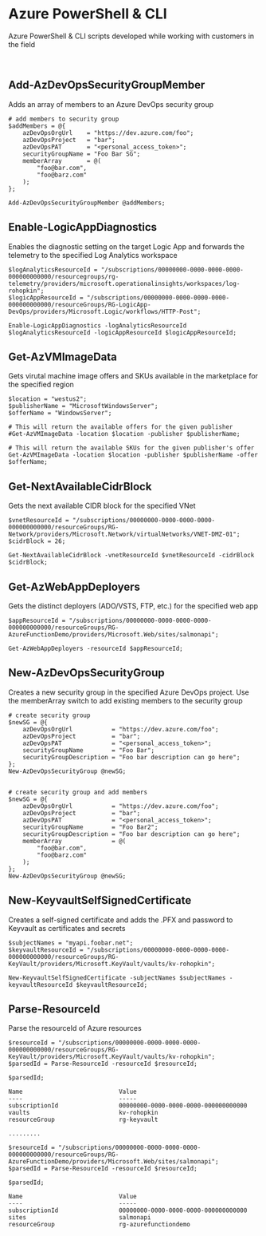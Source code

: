 # Azure PowerShell & CLI
Azure PowerShell & CLI scripts developed while working with customers in the field

<br>

## Add-AzDevOpsSecurityGroupMember
Adds an array of members to an Azure DevOps security group

    # add members to security group
    $addMembers = @{
        azDevOpsOrgUrl    = "https://dev.azure.com/foo";
        azDevOpsProject   = "bar";
        azDevOpsPAT       = "<personal_access_token>";
        securityGroupName = "Foo Bar SG";
        memberArray       = @(
            "foo@bar.com",
            "foo@barz.com"
        );
    };

    Add-AzDevOpsSecurityGroupMember @addMembers;

## Enable-LogicAppDiagnostics
Enables the diagnostic setting on the target Logic App and forwards the telemetry to the specified Log Analytics workspace

    $logAnalyticsResourceId = "/subscriptions/00000000-0000-0000-0000-000000000000/resourcegroups/rg-telemetry/providers/microsoft.operationalinsights/workspaces/log-rohopkin";
    $logicAppResourceId = "/subscriptions/00000000-0000-0000-0000-000000000000/resourceGroups/RG-LogicApp-DevOps/providers/Microsoft.Logic/workflows/HTTP-Post";
    
    Enable-LogicAppDiagnostics -logAnalyticsResourceId $logAnalyticsResourceId -logicAppResourceId $logicAppResourceId;

## Get-AzVMImageData
Gets virutal machine image offers and SKUs available in the marketplace for the specified region 

    $location = "westus2";
    $publisherName = "MicrosoftWindowsServer";
    $offerName = "WindowsServer";
    
    # This will return the available offers for the given publisher
    #Get-AzVMImageData -location $location -publisher $publisherName;
    
    # This will return the available SKUs for the given publisher's offer
    Get-AzVMImageData -location $location -publisher $publisherName -offer $offerName;

## Get-NextAvailableCidrBlock
Gets the next available CIDR block for the specified VNet

    $vnetResourceId = "/subscriptions/00000000-0000-0000-0000-000000000000/resourceGroups/RG-Network/providers/Microsoft.Network/virtualNetworks/VNET-DMZ-01";
    $cidrBlock = 26;

    Get-NextAvailableCidrBlock -vnetResourceId $vnetResourceId -cidrBlock $cidrBlock;

## Get-AzWebAppDeployers
Gets the distinct deployers (ADO/VSTS, FTP, etc.) for the specified web app

    $appResourceId = "/subscriptions/00000000-0000-0000-0000-000000000000/resourceGroups/RG-AzureFunctionDemo/providers/Microsoft.Web/sites/salmonapi";

    Get-AzWebAppDeployers -resourceId $appResourceId;

## New-AzDevOpsSecurityGroup
Creates a new security group in the specified Azure DevOps project.  Use the memberArray switch to add existing members to the security group

    # create security group
    $newSG = @{
        azDevOpsOrgUrl           = "https://dev.azure.com/foo";
        azDevOpsProject          = "bar";
        azDevOpsPAT              = "<personal_access_token>";
        securityGroupName        = "Foo Bar";
        securityGroupDescription = "Foo bar description can go here";
    };
    New-AzDevOpsSecurityGroup @newSG;
    

    # create security group and add members
    $newSG = @{
        azDevOpsOrgUrl           = "https://dev.azure.com/foo";
        azDevOpsProject          = "bar";
        azDevOpsPAT              = "<personal_access_token>";
        securityGroupName        = "Foo Bar2";
        securityGroupDescription = "Foo bar description can go here";
        memberArray              = @(
            "foo@bar.com",
            "foo@barz.com"
        );
    };
    New-AzDevOpsSecurityGroup @newSG;

## New-KeyvaultSelfSignedCertificate
Creates a self-signed certificate and adds the .PFX and password to Keyvault as certificates and secrets 

    $subjectNames = "myapi.foobar.net";
    $keyvaultResourceId = "/subscriptions/00000000-0000-0000-0000-000000000000/resourceGroups/RG-KeyVault/providers/Microsoft.KeyVault/vaults/kv-rohopkin";

    New-KeyvaultSelfSignedCertificate -subjectNames $subjectNames -keyvaultResourceId $keyvaultResourceId;

## Parse-ResourceId
Parse the resourceId of Azure resources

    $resourceId = "/subscriptions/00000000-0000-0000-0000-000000000000/resourceGroups/RG-KeyVault/providers/Microsoft.KeyVault/vaults/kv-rohopkin";
    $parsedId = Parse-ResourceId -resourceId $resourceId;

    $parsedId;

    Name                           Value
    ----                           -----
    subscriptionId                 00000000-0000-0000-0000-000000000000
    vaults                         kv-rohopkin
    resourceGroup                  rg-keyvault

    .........

    $resourceId = "/subscriptions/00000000-0000-0000-0000-000000000000/resourceGroups/RG-AzureFunctionDemo/providers/Microsoft.Web/sites/salmonapi";
    $parsedId = Parse-ResourceId -resourceId $resourceId;

    $parsedId;

    Name                           Value
    ----                           -----
    subscriptionId                 00000000-0000-0000-0000-000000000000
    sites                          salmonapi
    resourceGroup                  rg-azurefunctiondemo
